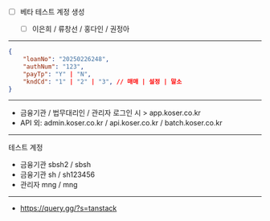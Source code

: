 - [ ] 베타 테스트 계정 생성
	- [ ] 이은희 / 류창선 / 홍다인 / 권정아


***

```json
{
	"loanNo": "20250226248",
	"authNum": "123",
	"payTp": "Y" | "N",
	"kndCd": "1" | "2" | "3", // 매매 | 설정 | 말소
}
```

***

- 금융기관 / 법무대리인 / 관리자 로그인 시 > app.koser.co.kr
- API 외: admin.koser.co.kr / api.koser.co.kr / batch.koser.co.kr


***

테스트 계정
- 금융기관 sbsh2 / sbsh
- 금융기관 sh / sh123456
- 관리자 mng / mng

***
- https://query.gg/?s=tanstack